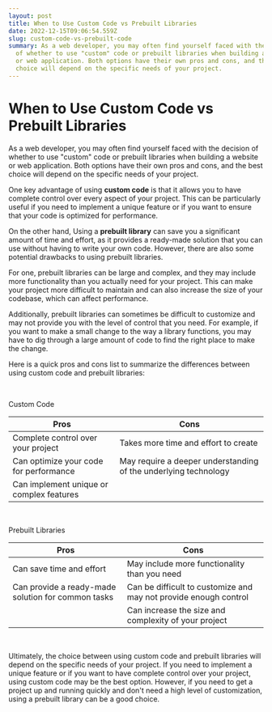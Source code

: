 ```yaml
---
layout: post
title: When to Use Custom Code vs Prebuilt Libraries
date: 2022-12-15T09:06:54.559Z
slug: custom-code-vs-prebuilt-code
summary: As a web developer, you may often find yourself faced with the decision
  of whether to use "custom" code or prebuilt libraries when building a website
  or web application. Both options have their own pros and cons, and the best
  choice will depend on the specific needs of your project.
---
```

# When to Use Custom Code vs Prebuilt Libraries

As a web developer, you may often find yourself faced with the decision of whether to use "custom" code or prebuilt libraries when building a website or web application. Both options have their own pros and cons, and the best choice will depend on the specific needs of your project.


One key advantage of using **custom code** is that it allows you to have complete control over every aspect of your project. This can be particularly useful if you need to implement a unique feature or if you want to ensure that your code is optimized for performance.


On the other hand, Using a **prebuilt library** can save you a significant amount of time and effort, as it provides a ready-made solution that you can use without having to write your own code. However, there are also some potential drawbacks to using prebuilt libraries.

For one, prebuilt libraries can be large and complex, and they may include more functionality than you actually need for your project. This can make your project more difficult to maintain and can also increase the size of your codebase, which can affect performance.

Additionally, prebuilt libraries can sometimes be difficult to customize and may not provide you with the level of control that you need. For example, if you want to make a small change to the way a library functions, you may have to dig through a large amount of code to find the right place to make the change.

Here is a quick pros and cons list to summarize the differences between using custom code and prebuilt libraries:

<br>

Custom Code

|Pros|Cons|
| ----------- | ----------- |
|Complete control over your project|Takes more time and effort to create|
|Can optimize your code for performance|May require a deeper understanding of the underlying technology|
|Can implement unique or complex features||

<br>

Prebuilt Libraries

|Pros|Cons|
| ----------- | ----------- |
|Can save time and effort|May include more functionality than you need|
|Can provide a ready-made solution for common tasks|Can be difficult to customize and may not provide enough control|
||Can increase the size and complexity of your project|

<br>

Ultimately, the choice between using custom code and prebuilt libraries will depend on the specific needs of your project. If you need to implement a unique feature or if you want to have complete control over your project, using custom code may be the best option. However, if you need to get a project up and running quickly and don't need a high level of customization, using a prebuilt library can be a good choice.